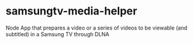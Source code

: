 # samsungtv-media-helper
 Node App that prepares a video or a series of videos to be viewable (and subtitled) in a Samsung TV through DLNA